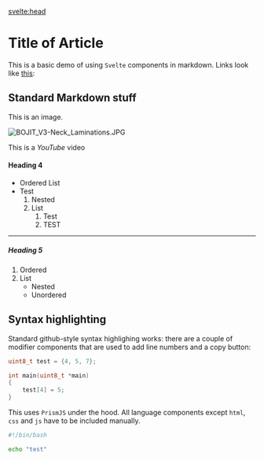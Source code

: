 <svelte:head>

<title>Demo - Markdown</title>
</svelte:head>

<script>
    import CopyButton from "$lib/widgets/CodeEditor/CopyButton.svelte";
    import LineNumbers from "$lib/widgets/CodeEditor/LineNumbers.svelte";
    import YouTube from "$lib/widgets/YouTube/YouTube.svelte";

    import "prismjs/prism.js";
    import "prismjs/components/prism-bash.js";
    import "prismjs/components/prism-c.js";
    import "prismjs/components/prism-cpp.js";
    import "prismjs/components/prism-json.js";
    import "prismjs/components/prism-python.js";

    const imgBase = "https://cdn.bojit.org/img";
</script>

# Title of Article

This is a basic demo of using `Svelte` components in markdown. Links look like [this](https://github.com):

## Standard Markdown stuff

This is an image.

![BOJIT_V3-Neck_Laminations.JPG]({imgBase}/posts/BOJIT_V3-Neck_Laminations.JPG)

This is a _YouTube_ video

<YouTube src="https://www.youtube.com/embed/Yf2NzRww4Mk"/>

#### Heading 4

- Ordered List
- Test
    1. Nested
    2. List
        1. Test
        2. TEST

---

##### Heading 5

1. Ordered
2. List
    - Nested
    - Unordered

## Syntax highlighting

Standard github-style syntax highlighing works: there are a couple of modifier components that are used to add line numbers and a copy button:

<LineNumbers />
<CopyButton />

```c
uint8_t test = {4, 5, 7};

int main(uint8_t *main)
{
    test[4] = 5;
}
```

This uses `PrismJS` under the hood. All language components except `html`, `css` and `js` have to be included manually.

<LineNumbers />
<CopyButton />

```bash
#!/bin/bash

echo "test"
```
